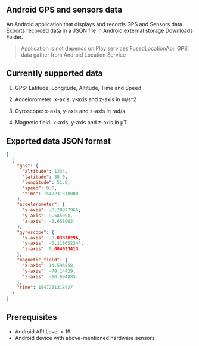 ## Android GPS and sensors data

An Android application that displays and records GPS and Sensors data.
Exports recorded data in a JSON file in Android external storage Downloads Folder.

> Application is not depends on Play services FusedLocationApi. GPS data gather from Android Location Service

## Currently supported data

1. GPS: Latitude, Longitude, Altitude, Time and Speed

2. Accelorometer: x-axis, y-axis and z-axis in m/s^2

3. Gyroscope: x-axis, y-axis and z-axis in rad/s 

4. Magnetic field: x-axis, y-axis and z-axis in μT

## Exported data JSON format
```json
[
  {
    "gps": {
      "altitude": 1234,
      "latitude": 35.0,
      "longitude": 51.0,
      "speed": 0.0,
      "time": 1547231318000
    },
    "accelerometer": {
      "x-axis": -0.28977966,
      "y-axis": 9.585098,
      "z-axis": -0.651062
    },
    "gyroscope": {
      "x-axis": -0.03378296,
      "y-axis": -0.118652344,
      "z-axis": 0.004623413
    },
    "magnetic_field": {
      "x-axis": 14.596558,
      "y-axis": -79.14429,
      "z-axis": -10.694885
    },
    "time": 1547231318427
  }
]
```

## Prerequisites
- Android API Level > 19
- Android device with above-mentioned hardware sensors
